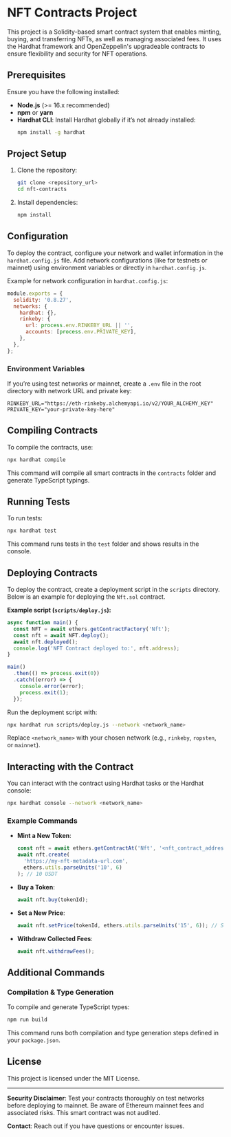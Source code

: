 # NFT Contracts Project

This project is a Solidity-based smart contract system that enables minting, buying, and transferring NFTs, as well as managing associated fees. It uses the Hardhat framework and OpenZeppelin's upgradeable contracts to ensure flexibility and security for NFT operations.

## Prerequisites

Ensure you have the following installed:

- **Node.js** (>= 16.x recommended)
- **npm** or **yarn**
- **Hardhat CLI**: Install Hardhat globally if it’s not already installed:
  ```bash
  npm install -g hardhat
  ```

## Project Setup

1. Clone the repository:

   ```bash
   git clone <repository_url>
   cd nft-contracts
   ```

2. Install dependencies:
   ```bash
   npm install
   ```

## Configuration

To deploy the contract, configure your network and wallet information in the `hardhat.config.js` file. Add network configurations (like for testnets or mainnet) using environment variables or directly in `hardhat.config.js`.

Example for network configuration in `hardhat.config.js`:

```javascript
module.exports = {
  solidity: '0.8.27',
  networks: {
    hardhat: {},
    rinkeby: {
      url: process.env.RINKEBY_URL || '',
      accounts: [process.env.PRIVATE_KEY],
    },
  },
};
```

### Environment Variables

If you’re using test networks or mainnet, create a `.env` file in the root directory with network URL and private key:

```env
RINKEBY_URL="https://eth-rinkeby.alchemyapi.io/v2/YOUR_ALCHEMY_KEY"
PRIVATE_KEY="your-private-key-here"
```

## Compiling Contracts

To compile the contracts, use:

```bash
npx hardhat compile
```

This command will compile all smart contracts in the `contracts` folder and generate TypeScript typings.

## Running Tests

To run tests:

```bash
npx hardhat test
```

This command runs tests in the `test` folder and shows results in the console.

## Deploying Contracts

To deploy the contract, create a deployment script in the `scripts` directory. Below is an example for deploying the `Nft.sol` contract.

**Example script (`scripts/deploy.js`):**

```javascript
async function main() {
  const NFT = await ethers.getContractFactory('Nft');
  const nft = await NFT.deploy();
  await nft.deployed();
  console.log('NFT Contract deployed to:', nft.address);
}

main()
  .then(() => process.exit(0))
  .catch((error) => {
    console.error(error);
    process.exit(1);
  });
```

Run the deployment script with:

```bash
npx hardhat run scripts/deploy.js --network <network_name>
```

Replace `<network_name>` with your chosen network (e.g., `rinkeby`, `ropsten`, or `mainnet`).

## Interacting with the Contract

You can interact with the contract using Hardhat tasks or the Hardhat console:

```bash
npx hardhat console --network <network_name>
```

### Example Commands

- **Mint a New Token**:

  ```javascript
  const nft = await ethers.getContractAt('Nft', '<nft_contract_address>');
  await nft.create(
    'https://my-nft-metadata-url.com',
    ethers.utils.parseUnits('10', 6)
  ); // 10 USDT
  ```

- **Buy a Token**:

  ```javascript
  await nft.buy(tokenId);
  ```

- **Set a New Price**:

  ```javascript
  await nft.setPrice(tokenId, ethers.utils.parseUnits('15', 6)); // Set to 15 USDT
  ```

- **Withdraw Collected Fees**:
  ```javascript
  await nft.withdrawFees();
  ```

## Additional Commands

### Compilation & Type Generation

To compile and generate TypeScript types:

```bash
npm run build
```

This command runs both compilation and type generation steps defined in your `package.json`.

## License

This project is licensed under the MIT License.

---

**Security Disclaimer**: Test your contracts thoroughly on test networks before deploying to mainnet. Be aware of Ethereum mainnet fees and associated risks. This smart contract was not audited.

**Contact**: Reach out if you have questions or encounter issues.
